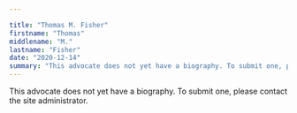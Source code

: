 ```yaml
---

title: "Thomas M. Fisher"
firstname: "Thomas"
middlename: "M."
lastname: "Fisher"
date: "2020-12-14"
summary: "This advocate does not yet have a biography. To submit one, please contact the site administrator."
---
```

This advocate does not yet have a biography. To submit one, please contact the site administrator.

